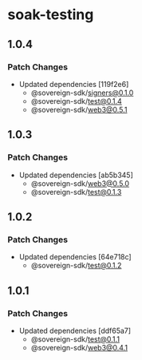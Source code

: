# soak-testing

## 1.0.4

### Patch Changes

- Updated dependencies [119f2e6]
  - @sovereign-sdk/signers@0.1.0
  - @sovereign-sdk/test@0.1.4
  - @sovereign-sdk/web3@0.5.1

## 1.0.3

### Patch Changes

- Updated dependencies [ab5b345]
  - @sovereign-sdk/web3@0.5.0
  - @sovereign-sdk/test@0.1.3

## 1.0.2

### Patch Changes

- Updated dependencies [64e718c]
  - @sovereign-sdk/test@0.1.2

## 1.0.1

### Patch Changes

- Updated dependencies [ddf65a7]
  - @sovereign-sdk/test@0.1.1
  - @sovereign-sdk/web3@0.4.1
